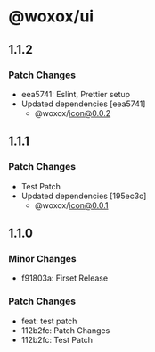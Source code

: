# @woxox/ui

## 1.1.2

### Patch Changes

- eea5741: Eslint, Prettier setup
- Updated dependencies [eea5741]
  - @woxox/icon@0.0.2

## 1.1.1

### Patch Changes

- Test Patch
- Updated dependencies [195ec3c]
  - @woxox/icon@0.0.1

## 1.1.0

### Minor Changes

- f91803a: Firset Release

### Patch Changes

- feat: test patch
- 112b2fc: Patch Changes
- 112b2fc: Test Patch
